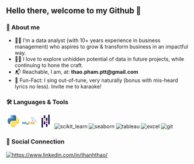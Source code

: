 ## Hello there, welcome to my Github 👋

### 🌿 About me

- :woman_technologist: I’m a data analyst (with 10+ years experience in business management) who aspires to grow & transform business in an impactful way.
- :woman_student: I love to explore unhidden potential of data in future projects, while continuing to hone the craft.
- :mailbox_with_mail: Reachable, I am, at:  __thao.pham.ptt@gmail.com__
- :dancer: Fun-Fact: I sing out-of-tune, very naturally (bonus with mis-heard lyrics no less). Invite me to karaoke!

### 🛠️ Languages & Tools
<p align="left"> 
  <img src="https://raw.githubusercontent.com/devicons/devicon/master/icons/python/python-original.svg" alt="python" width="40" height="40"/>
  <img src="https://raw.githubusercontent.com/devicons/devicon/master/icons/mysql/mysql-original-wordmark.svg" alt="mysql" width="40" height="40"/>
  <img src="https://raw.githubusercontent.com/devicons/devicon/2ae2a900d2f041da66e950e4d48052658d850630/icons/pandas/pandas-original.svg" alt="pandas" width="40" height="40"/>
  <img src="https://upload.wikimedia.org/wikipedia/commons/0/05/Scikit_learn_logo_small.svg" alt="scikit_learn" width="40" height="40"/>
  <img src="https://seaborn.pydata.org/_images/logo-mark-lightbg.svg" alt="seaborn" width="40" height="40"/>
  <img src="https://www.svgviewer.dev/static-svgs/14592/tableau-icon.svg" alt="tableau" width="40" height="40"/> 
  <img src="https://upload.wikimedia.org/wikipedia/commons/thumb/a/ae/Antu_ms-excel.svg/2048px-Antu_ms-excel.svg.png" alt="excel" width="40" height="40"/> 
  <img src="https://www.vectorlogo.zone/logos/git-scm/git-scm-icon.svg" alt="git" width="40" height="40"/> 
</p>

### 🥂 Social Connection
<p align="left">
  <a href="https://www.linkedin.com/in/thanhthao/" target="blank">
    <img align="center" src="https://raw.githubusercontent.com/codemaker2015/github-profile-readme-generator/master/src/images/icons/Social/linked-in-alt.svg" alt="https://www.linkedin.com/in/thanhthao/" height="30" width="40" />
  </a>
</p>
